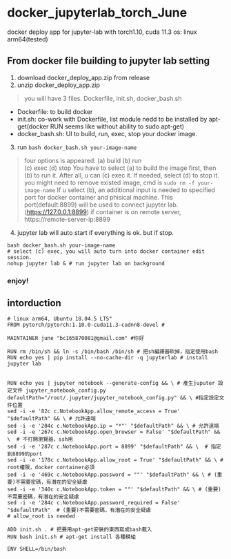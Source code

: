 # docker_jupyterlab_torch_June
docker deploy app for jupyter-lab with torch1.10, cuda 11.3 
os: linux arm64(tested)

## From docker file building to jupyter lab setting
1. download docker_deploy_app.zip from release
2. unzip docker_deploy_app.zip
> you will have 3 files. Dockerfile, init.sh, docker_bash.sh
- Dockerfile: to build docker
- init.sh: co-work with Dockerfile, list module nedd to be installed by apt-get(docker RUN seems like without ability to sudo apt-get)
- docker_bash.sh: UI to build, run, exec, stop your docker image.
3. run `bash docker_bash.sh your-image-name`
> four options is appeared:
(a) build       (b) run                                                                                                 
(c) exec        (d) stop
> You have to select (a) to build the image first, then (b) to run it. After all, u can (c) exec it. If needed, select (d) to stop it. 
> you might need to remove existed image, cmd is `sudo rm -f your-image-name`
> If u select (b), an additional input is needed to specified port for docker container and phisical machine. This port(default:8899) will be used to connect jupyter lab. (https://127.0.0.1:8899) 
  > if container is on remote server, https://remote-server-ip:8899
4. jupyter lab will auto start if everything is ok. but if stop.
```
bash docker_bash.sh your-image-name
# select (c) exec, you will auto turn into docker container edit session.
nohup jupyter lab & # run jupyter lab on background
```

### enjoy!


## intorduction
```
# linux arm64, Ubuntu 18.04.5 LTS"
FROM pytorch/pytorch:1.10.0-cuda11.3-cudnn8-devel #

MAINTAINER june "bc165870081@gmail.com" #你好

RUN rm /bin/sh && ln -s /bin/bash /bin/sh # 把sh編譯器砍掉，指定使用bash
RUN echo yes | pip install --no-cache-dir -q jupyterlab # install jupyter lab


RUN echo yes | jupyter notebook --generate-config && \ # 產生juputer 設定文件 jupyter_notebook_config.py
defaultPath="/root/.jupyter/jupyter_notebook_config.py" && \ #指定設定文件位置
sed -i -e '82c c.NotebookApp.allow_remote_access = True' "$defaultPath" && \ # 允許遠端
sed -i -e '204c c.NotebookApp.ip = "*"' "$defaultPath" && \ # 允許遠端
sed -i -e '267c c.NotebookApp.open_browser = False' "$defaultPath" && \  # 不打開瀏覽器，ssh用
sed -i -e '287c c.NotebookApp.port = 8899' "$defaultPath" && \  # 指定到8899的port
sed -i -e '178c c.NotebookApp.allow_root = True' "$defaultPath" && \ # root權限，docker container必須
sed -i -e '469c c.NotebookApp.password = ""' "$defaultPath" && \ # (重要)不需要密碼，有潛在的安全疑慮
sed -i -e '340c c.NotebookApp.token = ""' "$defaultPath" && \ # (重要)不需要密碼，有潛在的安全疑慮
sed -i -e '284c c.NotebookApp.password_required = False' "$defaultPath"  # (重要)不需要密碼，有潛在的安全疑慮
# allow_root is needed

ADD init.sh . # 把要用apt-get安裝的東西寫成bash載入
RUN bash init.sh # apt-get install 各種模組

ENV SHELL=/bin/bash
```
